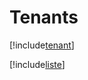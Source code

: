 # Tenants

[!include[tenant](tenants.tenant.autogen.md)]

[!include[liste](tenants.liste.autogen.md)]


















































